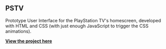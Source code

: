 ## PSTV

Prototype User Interface for the PlayStation TV's homescreen, developed with HTML and CSS (with just enough JavaScript to trigger the CSS animations).

**[View the project here](http://hellogreg.github.io/pstv/)**

